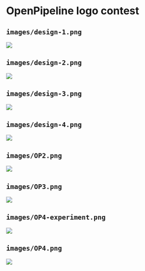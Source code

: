 OpenPipeline logo contest
================

## `images/design-1.png`

![](images/design-1.png)

## `images/design-2.png`

![](images/design-2.png)

## `images/design-3.png`

![](images/design-3.png)

## `images/design-4.png`

![](images/design-4.png)

## `images/OP2.png`

![](images/OP2.png)

## `images/OP3.png`

![](images/OP3.png)

## `images/OP4-experiment.png`

![](images/OP4-experiment.png)

## `images/OP4.png`

![](images/OP4.png)
